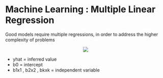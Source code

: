 # Machine Learning : Multiple Linear Regression

Good models require multiple regressions, in order to address the higher complexity of problems 

<center><img src="https://render.githubusercontent.com/render/math?math=\hat{y} = b_0%2Bb_1+x_1%2Bb_2+x_2%2Bb_k+x_k"></center>

* yhat = inferred value 
* b0 = intercept 
* b1x1 , b2x2 , bkxk = independent variable
